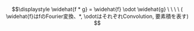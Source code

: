 $$\displaystyle \widehat{f * g} = \widehat{f} \odot \widehat{g}
\ \ \ \ ( \widehat{f}はfのFourier変換、*, \odotはそれぞれConvolution, 要素積を表す) $$
